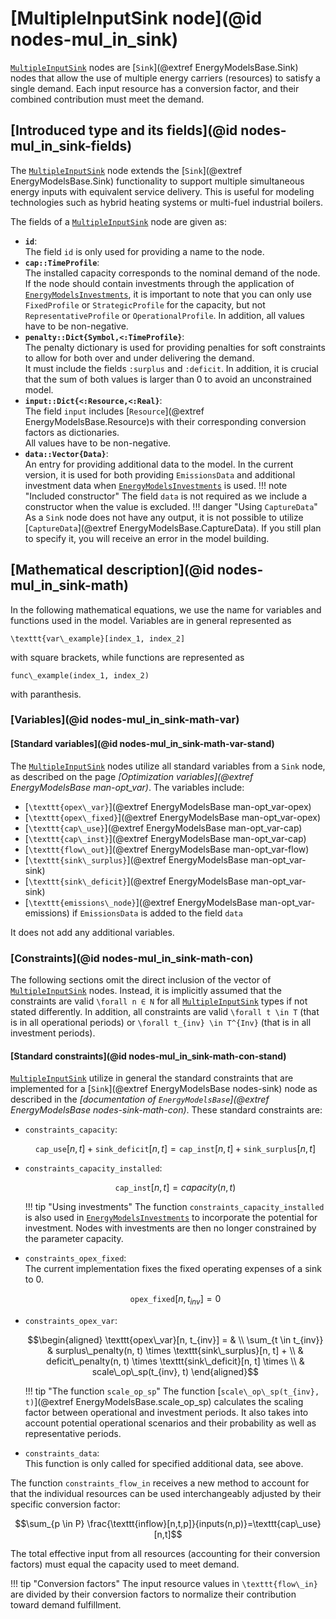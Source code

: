 # [MultipleInputSink node](@id nodes-mul_in_sink)

[`MultipleInputSink`](@ref) nodes are [`Sink`](@extref EnergyModelsBase.Sink) nodes that allow the use of multiple energy carriers (resources) to satisfy a single demand.
Each input resource has a conversion factor, and their combined contribution must meet the demand.

## [Introduced type and its fields](@id nodes-mul_in_sink-fields)

The [`MultipleInputSink`](@ref) node extends the [`Sink`](@extref EnergyModelsBase.Sink) functionality to support multiple simultaneous energy inputs with equivalent service delivery. This is useful for modeling technologies such as hybrid heating systems or multi-fuel industrial boilers.

The fields of a [`MultipleInputSink`](@ref) node are given as:

- **`id`**:\
  The field `id` is only used for providing a name to the node.
- **`cap::TimeProfile`**:\
  The installed capacity corresponds to the nominal demand of the node.\
  If the node should contain investments through the application of [`EnergyModelsInvestments`](https://energymodelsx.github.io/EnergyModelsInvestments.jl/), it is important to note that you can only use `FixedProfile` or `StrategicProfile` for the capacity, but not `RepresentativeProfile` or `OperationalProfile`.
  In addition, all values have to be non-negative.
- **`penalty::Dict{Symbol,<:TimeProfile}`**:\
  The penalty dictionary is used for providing penalties for soft constraints to allow for both over and under delivering the demand.\
  It must include the fields `:surplus` and `:deficit`.
  In addition, it is crucial that the sum of both values is larger than 0 to avoid an unconstrained model.
- **`input::Dict{<:Resource,<:Real}`**:\
  The field `input` includes [`Resource`](@extref EnergyModelsBase.Resource)s with their corresponding conversion factors as dictionaries.\
  All values have to be non-negative.
- **`data::Vector{Data}`**:\
  An entry for providing additional data to the model.
  In the current version, it is used for both providing `EmissionsData` and additional investment data when [`EnergyModelsInvestments`](https://energymodelsx.github.io/EnergyModelsInvestments.jl/) is used.
  !!! note "Included constructor"
      The field `data` is not required as we include a constructor when the value is excluded.
  !!! danger "Using `CaptureData`"
      As a `Sink` node does not have any output, it is not possible to utilize [`CaptureData`](@extref EnergyModelsBase.CaptureData).
      If you still plan to specify it, you will receive an error in the model building.

## [Mathematical description](@id nodes-mul_in_sink-math)

In the following mathematical equations, we use the name for variables and functions used in the model.
Variables are in general represented as

``\texttt{var\_example}[index_1, index_2]``

with square brackets, while functions are represented as

``func\_example(index_1, index_2)``

with paranthesis.

### [Variables](@id nodes-mul_in_sink-math-var)

#### [Standard variables](@id nodes-mul_in_sink-math-var-stand)

The [`MultipleInputSink`](@ref) nodes utilize all standard variables from a `Sink` node, as described on the page *[Optimization variables](@extref EnergyModelsBase man-opt_var)*.
The variables include:

- [``\texttt{opex\_var}``](@extref EnergyModelsBase man-opt_var-opex)
- [``\texttt{opex\_fixed}``](@extref EnergyModelsBase man-opt_var-opex)
- [``\texttt{cap\_use}``](@extref EnergyModelsBase man-opt_var-cap)
- [``\texttt{cap\_inst}``](@extref EnergyModelsBase man-opt_var-cap)
- [``\texttt{flow\_out}``](@extref EnergyModelsBase man-opt_var-flow)
- [``\texttt{sink\_surplus}``](@extref EnergyModelsBase man-opt_var-sink)
- [``\texttt{sink\_deficit}``](@extref EnergyModelsBase man-opt_var-sink)
- [``\texttt{emissions\_node}``](@extref EnergyModelsBase man-opt_var-emissions) if `EmissionsData` is added to the field `data`

It does not add any additional variables.

### [Constraints](@id nodes-mul_in_sink-math-con)

The following sections omit the direct inclusion of the vector of [`MultipleInputSink`](@ref) nodes.
Instead, it is implicitly assumed that the constraints are valid ``\forall n ∈ N`` for all [`MultipleInputSink`](@ref) types if not stated differently.
In addition, all constraints are valid ``\forall t \in T`` (that is in all operational periods) or ``\forall t_{inv} \in T^{Inv}`` (that is in all investment periods).

#### [Standard constraints](@id nodes-mul_in_sink-math-con-stand)

[`MultipleInputSink`](@ref) utilize in general the standard constraints that are implemented for a [`Sink`](@extref EnergyModelsBase nodes-sink) node as described in the *[documentation of `EnergyModelsBase`](@extref EnergyModelsBase nodes-sink-math-con)*.
These standard constraints are:

- `constraints_capacity`:

  ```math
  \texttt{cap\_use}[n, t] + \texttt{sink\_deficit}[n, t] = \texttt{cap\_inst}[n, t] + \texttt{sink\_surplus}[n, t]
  ```

- `constraints_capacity_installed`:

  ```math
  \texttt{cap\_inst}[n, t] = capacity(n, t)
  ```

  !!! tip "Using investments"
      The function `constraints_capacity_installed` is also used in [`EnergyModelsInvestments`](https://energymodelsx.github.io/EnergyModelsInvestments.jl/) to incorporate the potential for investment.
      Nodes with investments are then no longer constrained by the parameter capacity.

- `constraints_opex_fixed`:\
  The current implementation fixes the fixed operating expenses of a sink to 0.

  ```math
  \texttt{opex\_fixed}[n, t_{inv}] = 0
  ```

- `constraints_opex_var`:

  ```math
  \begin{aligned}
  \texttt{opex\_var}[n, t_{inv}] = & \\
    \sum_{t \in t_{inv}} & surplus\_penalty(n, t) \times \texttt{sink\_surplus}[n, t] + \\ &
    deficit\_penalty(n, t) \times \texttt{sink\_deficit}[n, t] \times \\ &
    scale\_op\_sp(t_{inv}, t)
  \end{aligned}
  ```

  !!! tip "The function `scale_op_sp`"
      The function [``scale\_op\_sp(t_{inv}, t)``](@extref EnergyModelsBase.scale_op_sp) calculates the scaling factor between operational and investment periods.
      It also takes into account potential operational scenarios and their probability as well as representative periods.

- `constraints_data`:\
  This function is only called for specified additional data, see above.

The function `constraints_flow_in` receives a new method to account for that the individual resources can be used interchangeably adjusted by their specific conversion factor:

```math
\sum_{p \in P} \frac{\texttt{inflow}[n,t,p]}{inputs(n,p)}=\texttt{cap\_use}[n,t]
```

The total effective input from all resources (accounting for their conversion factors) must equal the capacity used to meet demand.

!!! tip "Conversion factors"
    The input resource values in ``\texttt{flow\_in}`` are divided by their conversion factors to normalize their contribution toward demand fulfillment.
